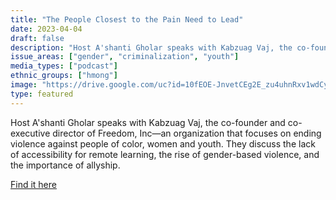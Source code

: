 ```yaml
---
title: "The People Closest to the Pain Need to Lead"
date: 2023-04-04
draft: false
description: "Host A'shanti Gholar speaks with Kabzuag Vaj, the co-founder and co-executive director of Freedom, Inc—an organization that focuses on ending violence against people of color, women and youth. They discuss the lack of accessibility for remote learning, the rise of gender-based violence, and the importance of allyship."
issue_areas: ["gender", "criminalization", "youth"]
media_types: ["podcast"]
ethnic_groups: ["hmong"]
image: "https://drive.google.com/uc?id=10fEOE-JnvetCEg2E_zu4uhnRxv1wdCyQ"
type: featured
---
```


Host A'shanti Gholar speaks with Kabzuag Vaj, the co-founder and co-executive director of Freedom, Inc—an organization that focuses on ending violence against people of color, women and youth. They discuss the lack of accessibility for remote learning, the rise of gender-based violence, and the importance of allyship.

[Find it here](https://podcasts.apple.com/us/podcast/kabzuag-vaj-people-closest-to-the-pain-need-to-lead/id1457611450?i=1000475685674)

